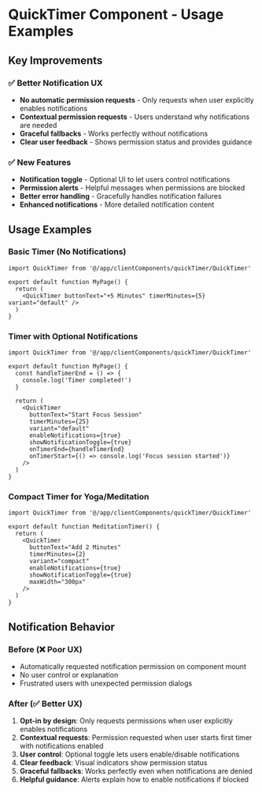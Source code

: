 # QuickTimer Component - Usage Examples

## Key Improvements

### ✅ Better Notification UX

- **No automatic permission requests** - Only requests when user explicitly enables notifications
- **Contextual permission requests** - Users understand why notifications are needed
- **Graceful fallbacks** - Works perfectly without notifications
- **Clear user feedback** - Shows permission status and provides guidance

### ✅ New Features

- **Notification toggle** - Optional UI to let users control notifications
- **Permission alerts** - Helpful messages when permissions are blocked
- **Better error handling** - Gracefully handles notification failures
- **Enhanced notifications** - More detailed notification content

## Usage Examples

### Basic Timer (No Notifications)

```tsx
import QuickTimer from '@/app/clientComponents/quickTimer/QuickTimer'

export default function MyPage() {
  return (
    <QuickTimer buttonText="+5 Minutes" timerMinutes={5} variant="default" />
  )
}
```

### Timer with Optional Notifications

```tsx
import QuickTimer from '@/app/clientComponents/quickTimer/QuickTimer'

export default function MyPage() {
  const handleTimerEnd = () => {
    console.log('Timer completed!')
  }

  return (
    <QuickTimer
      buttonText="Start Focus Session"
      timerMinutes={25}
      variant="default"
      enableNotifications={true}
      showNotificationToggle={true}
      onTimerEnd={handleTimerEnd}
      onTimerStart={() => console.log('Focus session started')}
    />
  )
}
```

### Compact Timer for Yoga/Meditation

```tsx
import QuickTimer from '@/app/clientComponents/quickTimer/QuickTimer'

export default function MeditationTimer() {
  return (
    <QuickTimer
      buttonText="Add 2 Minutes"
      timerMinutes={2}
      variant="compact"
      enableNotifications={true}
      showNotificationToggle={true}
      maxWidth="300px"
    />
  )
}
```

## Notification Behavior

### Before (❌ Poor UX)

- Automatically requested notification permission on component mount
- No user control or explanation
- Frustrated users with unexpected permission dialogs

### After (✅ Better UX)

1. **Opt-in by design**: Only requests permissions when user explicitly enables notifications
2. **Contextual requests**: Permission requested when user starts first timer with notifications enabled
3. **User control**: Optional toggle lets users enable/disable notifications
4. **Clear feedback**: Visual indicators show permission status
5. **Graceful fallbacks**: Works perfectly even when notifications are denied
6. **Helpful guidance**: Alerts explain how to enable notifications if blocked
